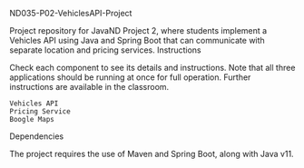 ND035-P02-VehiclesAPI-Project

Project repository for JavaND Project 2, where students implement a Vehicles API using Java and Spring Boot that can communicate with separate location and pricing services.
Instructions

Check each component to see its details and instructions. Note that all three applications should be running at once for full operation. Further instructions are available in the classroom.

    Vehicles API
    Pricing Service
    Boogle Maps

Dependencies

The project requires the use of Maven and Spring Boot, along with Java v11.
